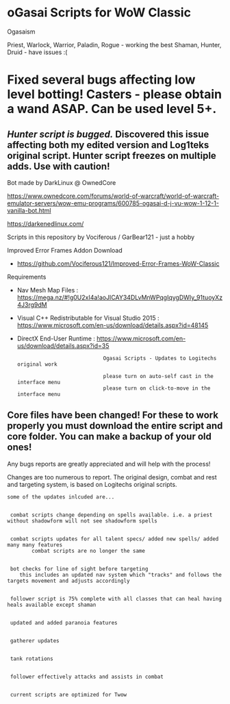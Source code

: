  # oGasai Scripts for WoW Classic
 Ogasaism

Priest, Warlock, Warrior, Paladin, Rogue - working the best
Shaman, Hunter, Druid - have issues :(

# Fixed several bugs affecting low level botting! Casters - please obtain a wand ASAP. Can be used level 5+.
 
## *Hunter script is bugged.* Discovered this issue affecting both my edited version and Log1teks original script. Hunter script freezes on multiple adds. Use with caution!

Bot made by DarkLinux @ OwnedCore

https://www.ownedcore.com/forums/world-of-warcraft/world-of-warcraft-emulator-servers/wow-emu-programs/600785-ogasai-d-j-vu-wow-1-12-1-vanilla-bot.html

https://darkenedlinux.com/

Scripts in this repository by Vociferous / GarBear121 - just a hobby

Improved Error Frames Addon Download
 - https://github.com/Vociferous121/Improved-Error-Frames-WoW-Classic

Requirements
- Nav Mesh Map Files : https://mega.nz/#!g0U2xI4a!aoJICAY34DLvMnWPqgIqygDWIy_91tuoyXz4J3rg9dM
- Visual C++ Redistributable for Visual Studio 2015 : https://www.microsoft.com/en-us/download/details.aspx?id=48145
- DirectX End-User Runtime : https://www.microsoft.com/en-us/download/details.aspx?id=35






                                  Ogasai Scripts - Updates to Logitechs original work
                                     
                                  please turn on auto-self cast in the interface menu
                                  please turn on click-to-move in the interface menu

## Core files have been changed! For these to work properly you must download the entire script and core folder. You can make a backup of your old ones!

 Any bugs reports are greatly appreciated and will help with the process!
 
  Changes are too numerous to report. The original design, combat and rest and targeting system, is based on Logitechs original scripts. 

    some of the updates inlcuded are...
    
    
     combat scripts change depending on spells available. i.e. a priest without shadowform will not see shadowform spells
     
     
     combat scripts updates for all talent specs/ added new spells/ added many many features
            combat scripts are no longer the same
            
     
     bot checks for line of sight before targeting
        this includes an updated nav system which "tracks" and follows the targets movement and adjusts accordingly
        
     
     follower script is 75% complete with all classes that can heal having heals available except shaman
     
     
     updated and added paranoia features
     
     
     gatherer updates
     
     
     tank rotations
     
     
     follower effectively attacks and assists in combat
     
     
     current scripts are optimized for Twow
 

